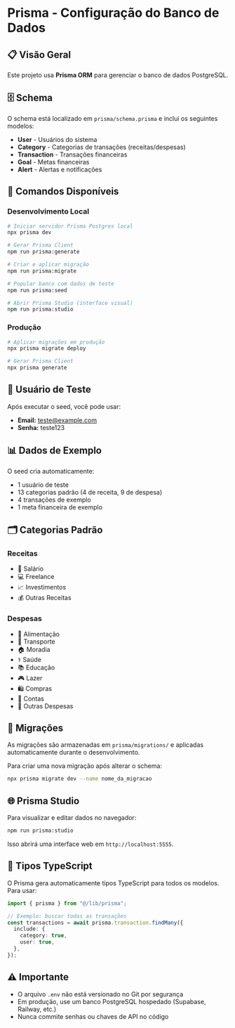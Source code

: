 # Prisma - Configuração do Banco de Dados

## 📋 Visão Geral

Este projeto usa **Prisma ORM** para gerenciar o banco de dados PostgreSQL.

## 🗄️ Schema

O schema está localizado em `prisma/schema.prisma` e inclui os seguintes modelos:

- **User** - Usuários do sistema
- **Category** - Categorias de transações (receitas/despesas)
- **Transaction** - Transações financeiras
- **Goal** - Metas financeiras
- **Alert** - Alertas e notificações

## 🚀 Comandos Disponíveis

### Desenvolvimento Local

```bash
# Iniciar servidor Prisma Postgres local
npx prisma dev

# Gerar Prisma Client
npm run prisma:generate

# Criar e aplicar migração
npm run prisma:migrate

# Popular banco com dados de teste
npm run prisma:seed

# Abrir Prisma Studio (interface visual)
npm run prisma:studio
```

### Produção

```bash
# Aplicar migrações em produção
npx prisma migrate deploy

# Gerar Prisma Client
npx prisma generate
```

## 🔐 Usuário de Teste

Após executar o seed, você pode usar:

- **Email:** teste@example.com
- **Senha:** teste123

## 📊 Dados de Exemplo

O seed cria automaticamente:

- 1 usuário de teste
- 13 categorias padrão (4 de receita, 9 de despesa)
- 4 transações de exemplo
- 1 meta financeira de exemplo

## 🗂️ Categorias Padrão

### Receitas

- 💼 Salário
- 💻 Freelance
- 📈 Investimentos
- 💰 Outras Receitas

### Despesas

- 🍔 Alimentação
- 🚗 Transporte
- 🏠 Moradia
- ⚕️ Saúde
- 📚 Educação
- 🎮 Lazer
- 🛍️ Compras
- 📄 Contas
- 💸 Outras Despesas

## 🔄 Migrações

As migrações são armazenadas em `prisma/migrations/` e aplicadas automaticamente durante o desenvolvimento.

Para criar uma nova migração após alterar o schema:

```bash
npx prisma migrate dev --name nome_da_migracao
```

## 🌐 Prisma Studio

Para visualizar e editar dados no navegador:

```bash
npm run prisma:studio
```

Isso abrirá uma interface web em `http://localhost:5555`.

## 📝 Tipos TypeScript

O Prisma gera automaticamente tipos TypeScript para todos os modelos. Para usar:

```typescript
import { prisma } from "@/lib/prisma";

// Exemplo: buscar todas as transações
const transactions = await prisma.transaction.findMany({
  include: {
    category: true,
    user: true,
  },
});
```

## ⚠️ Importante

- O arquivo `.env` não está versionado no Git por segurança
- Em produção, use um banco PostgreSQL hospedado (Supabase, Railway, etc.)
- Nunca commite senhas ou chaves de API no código
